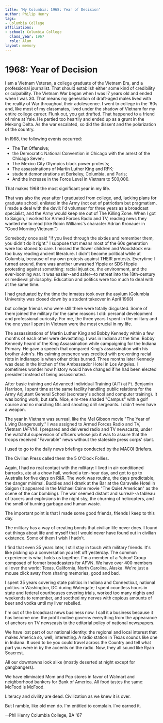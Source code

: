 ```yaml
---
title: 'My Columbia: 1968: Year of Decision'
author: Philip Henry
tags:
- Columbia College
affiliations:
- school: Columbia College
  class_year: 1967
  role: Alum
layout: memory
---
```


# 1968: Year of Decision

I am a Vietnam Veteran, a college graduate of the Vietnam Era, and a professional journalist. That should establish either some kind of credibility or culpability. The Vietnam War began when I was l7 years old and ended when I was 30. That means my generation of draft-aged males lived with the reality of War throughout their adolescence. I went to college in the '60s and, like most of my classmates, lived under the shadow of Vietnam for my entire college career. Flunk out, you get drafted. That happened to a friend of mine at Yale. He partied too heartily and ended up as a grunt in the Mekong Delta. As the war escalated, so did the dissent and the polarization of the country.

In l968, the following events occurred:

* The Tet Offensive;
* the Democratic National Convention in Chicago with the arrest of the Chicago Seven;
* The Mexico City Olympics black power protests;
* The assassinations of Martin Luther King and RFK;
* student demonstrations at Berkeley, Columbia, and Paris;
* And the increase in the Force Level in Vietnam to 500,000.

That makes 1968 the most significant year in my life. 

That was also the year after I graduated from college, and, lacking plans for graduate school, enlisted in the Army (not out of patriotism but pragmatism. I made a deal with the devil: I'd volunteer for three years as a broadcast specialist, and the Army would keep me out of The Killing Zone. When I got to Saigon, I worked for Armed Forces Radio and TV, reading news they wanted me to read (like Robin Williams's character Adrian Kronauer in "Good Morning Vietnam.")

Somebody once said "If you lived through the sixties and remember them, you didn't do it right." I suppose that means most of the 60s generation were too stoned to care. I missed the flower children and Woodstock era: too busy reading ancient literature. I didn't become political while at Columbia, because of my own protests against THEIR protests. Everytime I turned around, there was another unwashed Yippie or SDS Hippie protesting against something: racial injustice, the environment, and the ever-looming war. It was easier--and safer--to retreat into the 18th-century or medieval philosophy. Education and politics were too much to deal with at the same time.

I had graduated by the time the inmates took over the asylum (Columbia University was closed down by a student takeover in April 1968)

but college friends who were still there were totally disgusted. Some of them joined the military for the same reasons I did: personal development and professional curiosity. For me, the three years I spent in the military and the one year I spent in Vietnam were the most crucial in my life.

The assassinations of Martin Luther King and Bobby Kennedy within a few months of each other were devastating. I was in Indiana at the time. Bobby Kennedy heard of the King Assassination while campaigning for the Indiana Primary. He gave a speech that compared King's assassination with his brother John's. His calming presence was credited with preventing racial riots in Indianapolis when other cities burned. Three months later Kennedy was dead in the kitchen of the Ambassador Hotel in Los Angeles. I sometimes wonder how history would have changed if he had been elected president instead of being assassinated.

After basic training and Advanced Individual Training (AIT) at Ft. Benjamin Harrison, I spent time  at the same facility handling public relations for the Army Adjutant General School (secretary's school and computer training). It was boring work, but safe. Nice, elm-tree shaded "Campus" with a golf course and no marching GIs and shouting drill sergeants. I didn't even have a weapon.

The year in Vietnam was surreal, like the Mel Gibson movie "The Year of Living Dangerously."  I was assigned to Armed Forces Radio and TV, Vietnam (AFVN). I prepared and delivered radio and TV newscasts, under the watchful supervision of officers whose job it was to assure that the troops received "Favorable" news without the stateside press corps' slant.

I used to go to the daily news briefings conducted by the MACOI Briefers.

The Civilian Press called them the 5 O'Clock Follies.

Again, I had no real contact with the military: I lived in air-conditioned barracks, ate at a chow hall, worked a ten-hour day, and got to go to Australia for five days on R&R. The work was routine, the days predictable, the danger minimal. Buddies and I drank at the Bar at the Caravelle Hotel in Saigon (it appeared in the Michael Caine movie "The Quiet American" as the scene of the car bombing). The war seemed distant and surreal--a tableau of tracers and explosions in the night sky, the churning of helicopters, and the smell of burning garbage and human waste.

The important point is that I made some good friends, friends I keep to this day.

The military has a way of creating bonds that civilian life never does. I found out things about life and myself that I would never have found out in civilian existence. Some of them I wish I hadn't.

I find that even 35 years later, I still stay in touch with military friends. It's like picking up a conversation you left off yesterday. The common experience is what holds us together. I'm a member of a Yahoo! Group composed of former broadcasters for AFVN. We have over 400 members all over the world: Texas, California, North Carolina, Alaska. We're just a mouse click away from sharing memories, good and bad.

I spent 35 years covering state politics in Indiana and Connecticut, national politics in Washington, DC during Watergate; I spent countless hours in state and federal courthouses covering trials, worked too many nights and weekends to remember, and soothed my nerves with copious amounts of beer and vodka until my liver rebelled.

I'm out of the broadcast news business now. I call it a business because it has become one: the profit motive governs everything from the appearance of anchors on TV newscasts to the editorial policy of national newspapers. 

We have lost part of our national identity: the regional and local interest that makes America so, well, interesting. A radio station in Texas sounds like one in Indiana. It used to be you could travel across the Country and tell what part you were in by the accents on the radio. Now, they all sound like Ryan Seacrest.

All our downtowns look alike (mostly deserted at night except for gangbangers).

We have eliminated Mom and Pop stores in favor of Walmart and neighborhood bankers for Bank of America. All food tastes the same: McFood is McFood.

Literacy and civility are dead. Civilization as we knew it is over.

But I ramble, like old men do. I'm entitled to complain. I've earned it.

--Phil Henry
Columbia College, BA '67

